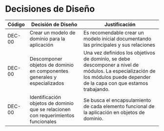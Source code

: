 # Decisiones de Diseño

| Código | Decisión de Diseño                                                                 | Justificación                                                                                                                                                               |
| ------ | ---------------------------------------------------------------------------------- | --------------------------------------------------------------------------------------------------------------------------------------------------------------------------- |
| DEC-00 | Crear un modelo de dominio para la aplicación                                      | Es recomendable crear un modelo inicial documentando las principales y sus relaciones                                                                                       |
| DEC-00 | Descomponer objetos de dominio en componentes generales y especializados           | Una vez definidos los objetivos de dominio, se debe descomponer a nivel de módulos. La especialización de los módulos puede depender de la capa con que estamos trabajando. |
| DEC-00 | Identificación objetos de dominio que se relacionen con requerimientos funcionales | Se busca el encapsulamiento de cada elemento funcional de la aplicación en objetos de dominio.                                                                              |
